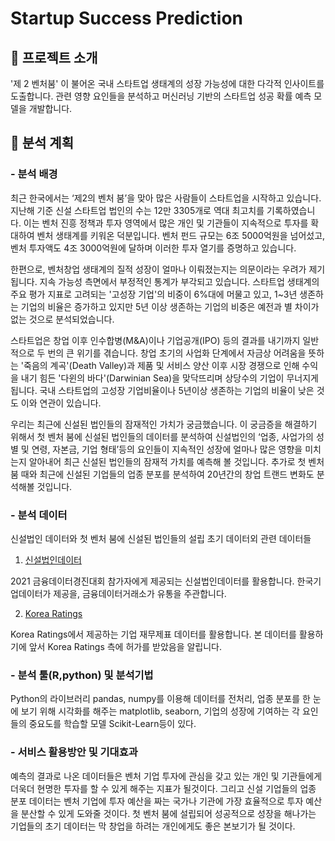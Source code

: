 # Startup Success Prediction



## :raised_hands:  프로젝트 소개
'제 2 벤처붐' 이 불어온 국내 스타트업 생태계의 성장 가능성에 대한 다각적 인사이트를 도출합니다. 관련 영향 요인들을 분석하고 머신러닝 기반의 스타트업 성공 확률 예측 모델을 개발합니다.

## :memo:  분석 계획


### - 분석 배경
최근 한국에서는 ‘제2의 벤처 붐’을 맞아 많은 사람들이 스타트업을 시작하고 있습니다. 지난해 기준 신설 스타트업 법인의 수는 12만 3305개로 역대 최고치를 기록하였습니다. 이는 벤처 진흥 정책과 투자 영역에서 많은 개인 및 기관들이 지속적으로 투자를 확대하여 벤처 생태계를 키워온 덕분입니다. 벤처 펀드 규모는 6조 5000억원을 넘어섰고, 벤처 투자액도 4조 3000억원에 달하며 이러한 투자 열기를 증명하고 있습니다.

한편으로, 벤처창업 생태계의 질적 성장이 얼마나 이뤄졌는지는 의문이라는 우려가 제기됩니다. 지속 가능성 측면에서 부정적인 통계가 부각되고 있습니다. 스타트업 생태계의 주요 평가 지표로 고려되는 '고성장 기업'의 비중이 6%대에 머물고 있고, 1~3년 생존하는 기업의 비율은 증가하고 있지만 5년 이상 생존하는 기업의 비중은 예전과 별 차이가 없는 것으로 분석되었습니다. 

스타트업은 창업 이후 인수합병(M&A)이나 기업공개(IPO) 등의 결과를 내기까지 일반적으로 두 번의 큰 위기를 겪습니다. 창업 초기의 사업화 단계에서 자금상 어려움을 뜻하는 '죽음의 계곡'(Death Valley)과 제품 및 서비스 양산 이후 시장 경쟁으로 인해 수익을 내기 힘든 '다윈의 바다'(Darwinian Sea)을 맞닥뜨리며 상당수의 기업이 무너지게 됩니다. 국내 스타트업의 고성장 기업비율이나 5년이상 생존하는 기업의 비율이 낮은 것도 이와 연관이 있습니다.

우리는 최근에 신설된 법인들의 잠재적인 가치가 궁금했습니다. 이 궁금증을 해결하기 위해서 첫 벤처 붐에 신설된 법인들의 데이터를 분석하여 신설법인의 ‘업종, 사업가의 성별 및 연령, 자본금, 기업 형태’등의 요인들이 지속적인 성장에 얼마나 많은 영향을 미치는지 알아내어 최근 신설된 법인들의 잠재적 가치를 예측해 볼 것입니다. 추가로 첫 벤처 붐 때와 최근에 신설된 기업들의 업종 분포를 분석하여 20년간의 창업 트랜드 변화도 분석해볼 것입니다.


### - 분석 데이터
신설법인 데이터와 첫 벤처 붐에 신설된 법인들의 설립 초기 데이터외 관련 데이터들

1. [신설법인데이터](https://www.findatamall.or.kr/fsec/dataProd/generalDataProdDetail.do?cmnx=44&goods_id=fdbd89e3-b13a-11eb-9f58-f220ef21bb88)

2021 금융데이터경진대회 참가자에게 제공되는 신설법인데이터를 활용합니다. 
한국기업데이터가 제공을, 금융데이터거래소가 유통을 주관합니다.

2. [Korea Ratings](http://www.rating.co.kr/)

Korea Ratings에서 제공하는 기업 재무제표 데이터를 활용합니다. 
본 데이터를 활용하기에 앞서 Korea Ratings 측에 허가를 받았음을 알립니다.

### - 분석 툴(R,python) 및 분석기법
Python의 라이브러리 pandas, numpy를 이용해 데이터를 전처리, 업종 분포를 한 눈에 보기 위해 시각화를 해주는 matplotlib, seaborn, 기업의 성장에 기여하는 각 요인들의 중요도를 학습할 모델 Scikit-Learn등이 있다.

### - 서비스 활용방안 및 기대효과
예측의 결과로 나온 데이터들은 벤처 기업 투자에 관심을 갖고 있는 개인 및 기관들에게 더욱더 현명한 투자를 할 수 있게 해주는 지표가 될것이다. 그리고 신설 기업들의 업종 분포 데이터는 벤처 기업에 투자 예산을 짜는 국가나 기관에 가장 효율적으로 투자 예산을 분산할 수 있게 도와줄 것이다. 첫 벤처 붐에 설립되어 성공적으로 성장을 해나가는 기업들의 초기 데이터는 막 창업을 하려는 개인에게도 좋은 본보기가 될 것이다.
